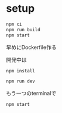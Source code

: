 # setup

```sh
npm ci
npm run build
npm start
```
早めにDockerfile作る


開発中は
```sh
npm install

npm run dev
```

もう一つのterminalで
```sh
npm start
```